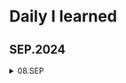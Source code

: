 # **Daily I learned**

## SEP.2024
<details>
  <summary>
   08.SEP 
  </summary>
  - Learned basic git commands <br>
  - Practiced Git commit and push <br>
    <details>
      <summary> 
      - SQL
      </summary>
        - 
    </details>
</details>
